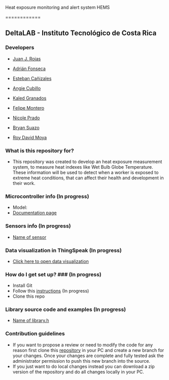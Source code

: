 Heat exposure monitoring and alert system HEMS

============
## DeltaLAB - Instituto Tecnológico de Costa Rica

### Developers

* [Juan J. Rojas](mailto:juan.rojas@itcr.ac.cr) 

* [Adrián Fonseca](mailto:nicoleprado@estudiantec.cr)

* [Esteban Cañizales](mailto:esteban2802@estudiantec.cr)

* [Angie Cubillo](mailto:ancubillo@estudiantec.cr)

* [Kaled Granados](mailto:kalebgranac13@estudiantec.cr)

* [Felipe Montero](mailto:femontero@estudiantec.cr)

* [Nicole Prado](mailto:nicoleprado@estudiantec.cr)

* [Bryan Suazo](mailto:bsuazo@estudiantec.cr)

* [Roy David Moya](mailto:roy.d.777@estudiantec.cr)


### What is this repository for? ###

* This repository was created to develop an heat exposure measurement system, to measure heat indexes like Wet Bulb Globe Temperature. These information will be used to detect when a worker is exposed to extreme heat conditions, that can affect their health and development in their work.


### Microcontroller info (In progress)

* Model: 
* [Documentation page]()


### Sensors info (In progress)

* [Name of sensor]()


### Data visualization in ThingSpeak (In progress)

* [Click here to open data visualization]()


### How do I get set up? ### (In progress)

* Install Git
* Follow this [instructions]()   (In progress)
* Clone this repo

### Library source code and examples (In progress)

* [Name of library.h]()


### Contribution guidelines ###

* If you want to propose a review or need to modify the code for any reason first clone this [repository](https://github.com/DeltaLabo/hems) in your PC and create a new branch for your changes. Once your changes are complete and fully tested ask the administrator permission to push this new branch into the source.
* If you just want to do local changes instead you can download a zip version of the repository and do all changes locally in your PC. 
